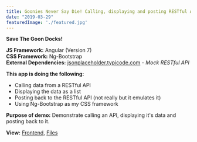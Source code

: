 ```yaml
---
title: Goonies Never Say Die! Calling, displaying and posting RESTful API data in Angular
date: "2019-03-29"
featuredImage: './featured.jpg'
---
```


**Save The Goon Docks!**

**JS Framework:** Angular (Version 7)<br>
**CSS Framework:** Ng-Bootstrap<br>
**External Dependencies:** [jsonplaceholder.typicode.com](https://jsonplaceholder.typicode.com) *- Mock RESTful API*

**This app is doing the following:**

- Calling data from a RESTful API
- Displaying the data as a list
- Posting back to the RESTful API (not really but it emulates it)
- Using Ng-Bootstrap as my CSS framework


**Purpose of demo:** Demonstrate calling an API, displaying it's data and posting back to it.

**View:** [Frontend](https://goonies-character-list.davidthomas.tech "See the front end in action"), [Files](https://github.com/RepublicOfDavid/goonies-character-list-development "Go to my Github")
